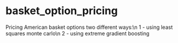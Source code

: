 # basket_option_pricing
Pricing American basket options two different ways:\n
  1 - using least squares monte carlo\n
  2 - using extreme gradient boosting
